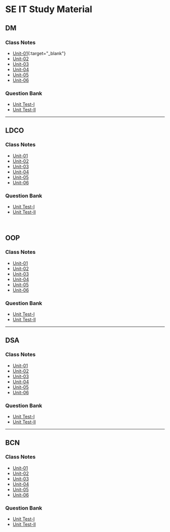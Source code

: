 # SE IT Study Material

## DM

### Class Notes
- [Unit-01](https://drive.google.com/drive/u/0/folders/1WD8k6K6aturCGE06THZa579SzNCfn3cd){:target="_blank"}
- [Unit-02](https://drive.google.com/drive/u/0/folders/1WJ7OFRHzJTo5g1ykjHP8NW-8ceRcyC3W)
- [Unit-03](https://drive.google.com/drive/u/0/folders/1qXoDUWcybiPlup3bz9v566mLLo1FPGxW)
- [Unit-04](https://drive.google.com/drive/u/0/folders/1nIXdriDDBS0gYuaFPd5Z75jH4gPnAu-M)
- [Unit-05](https://drive.google.com/drive/u/0/folders/1AIfqiF-Oe7VaPp-BfQToN6Pl6XeKe0i-)
- [Unit-06](https://drive.google.com/drive/u/0/folders/1fZzc1av_AfdD_c97qKAMP9-DlnZALkvJ)

### Question Bank
- [Unit Test-I](https://drive.google.com/file/d/1NvtdVFdc2uXcHddEdw36OQC5Y4tgAIbU/view)
- [Unit Test-II](https://drive.google.com/file/d/155PJCwDHdaRGoZlQnom0FgbFeWbtG2Z6/view)

<hr>

## LDCO

### Class Notes
- [Unit-01](https://drive.google.com/drive/u/0/folders/13HFS-jvL6ssJjipdNwtZuT3qYBHILxm4)
- [Unit-02](https://drive.google.com/drive/u/0/folders/1Hah5JslJGx_plUGurXyg-k73H93OFBbv)
- [Unit-03](https://drive.google.com/drive/u/0/folders/1U0CycGt4_Iv18NkC1zsnpERQlHg3OQDM)
- [Unit-04](https://drive.google.com/drive/u/0/folders/1B4WCy71mAjvsS11YXGXLRUhM0KokZQYT)
- [Unit-05](https://drive.google.com/drive/u/0/folders/1WKF8jns5nveHqg7wZWpzQB13hmAaIYNB)
- [Unit-06](https://drive.google.com/drive/u/0/folders/1l164gVN0lmcX-UqEevpZtzifuvxsCW51)

### Question Bank
- [Unit Test-I](https://drive.google.com/file/d/1r9VNEZgavc5-0MEbhETSV0ay5WPQeNk-/view)
- [Unit Test-II](https://drive.google.com/file/d/1X6a-JgyeDGi_lQg1Fa8Jx_s8ylpDD38H/view)

<br>

## OOP

### Class Notes
- [Unit-01](https://drive.google.com/drive/u/0/folders/1u4Q3RMf4gCWnQl-F5qNrBZJu2M0dAsPr)
- [Unit-02](https://drive.google.com/drive/u/0/folders/1OZJRezy3ZS8BGaX9PPHdbemTnXh52yD3)
- [Unit-03](https://drive.google.com/drive/u/0/folders/1MFoCIk7j-0meckLYir3KEqUjZLvSkdKq)
- [Unit-04](https://drive.google.com/drive/u/0/folders/1mfasV0G5omyRFPKgxeSSyKX1ddoDIEsj)
- [Unit-05](https://drive.google.com/drive/u/0/folders/1H3xFEYAm3sKkr55FZM_keFs9u7gho4X-)
- [Unit-06](https://drive.google.com/drive/u/0/folders/1VbmhjSUBMNGg-evMX-zkbF9_r6h3PthV)

### Question Bank
- [Unit Test-I](https://drive.google.com/file/d/13e1HI3dhgg88y3wFZzg1O7HcplaNBz79/view)
- [Unit Test-II](https://drive.google.com/file/d/1KXHxITFNx0ZY0CMzwWIJKKyHil5mCuz2/view)

<hr>

## DSA

### Class Notes
- [Unit-01](https://drive.google.com/drive/u/0/folders/1s9i5amuXPqUyPqiJeFS0Ljz5iNWphqGL)
- [Unit-02](https://drive.google.com/drive/u/0/folders/1Y5qQUq5mh0wG2SWysbNgAEm5oFK14fI4)
- [Unit-03](https://drive.google.com/drive/u/0/folders/195Ano5RdzNIesg9c_Ok0WjKvon-udH8O)
- [Unit-04](https://drive.google.com/drive/u/0/folders/1qLUUmd8oTNcnM_qyCO8XNFjRdk1IU9ap)
- [Unit-05](https://drive.google.com/drive/u/0/folders/17CX-79yJEKjQ5uPMaua5Vv-Y3JwbVPOF)
- [Unit-06](https://drive.google.com/drive/u/0/folders/1Wt-jo5U9rK1jM3cictAh9aIurWoY6gxJ)

### Question Bank
- [Unit Test-I](https://drive.google.com/file/d/1XPUr-4DPOS5Ho84IAh2HzNbxG-p9bZ32/view)
- [Unit Test-II](https://drive.google.com/file/d/1pCxZjEjk9ffGN0nUW488U3FgufD-lNEw/view)

<hr>

## BCN

### Class Notes
- [Unit-01](https://drive.google.com/drive/u/0/folders/1dwAufQoEgiEW6vbPcZoIWh7n4GCwEcMJ)
- [Unit-02](https://drive.google.com/drive/u/0/folders/1XbG6nPek0Ly3rxNoOoFgFKAMIqNlFXAv)
- [Unit-03](https://drive.google.com/drive/u/0/folders/1fJhArjC4IfLXY3ZoRh_syQS8uUr1gF_7)
- [Unit-04](https://drive.google.com/drive/u/0/folders/1GSPwbdydokZQu0iBa3pz9tHSQ_D_sWYo)
- [Unit-05](https://drive.google.com/drive/u/0/folders/1AftFbo3zzJgDrYwNyUkfGJUDEaD88H00)
- [Unit-06](https://drive.google.com/drive/u/0/folders/1dQBPsUbRnff0cuh-7EjD_XcpGQSSAL9S)

### Question Bank
- [Unit Test-I](https://drive.google.com/file/d/1XaG7-lJrz-Hyk1zFAmRvhxmzWO1tQdkQ/view)
- [Unit Test-II](https://drive.google.com/file/d/1LlKpbEuU54EjeUjFysjCgUB6n32Zm951/view)
